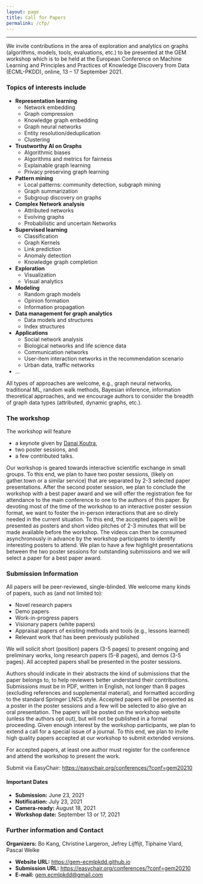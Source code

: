 ```yaml
---
layout: page
title: Call for Papers
permalink: /cfp/
---
```

---
We invite contributions in the area of exploration and analytics on graphs (algorithms, models, tools, evaluations, etc.) to be presented at the GEM workshop which is to be held at the European Conference on Machine Learning and Principles and Practices of Knowledge Discovery from Data (ECML-PKDD), online,  13 – 17 September 2021.


### Topics of interests include 

- **Representation learning**
  - Network embedding
  - Graph compression
  - Knowledge graph embedding
  - Graph neural networks
  - Entity resolution/deduplication
  - Clustering
- **Trustworthy AI on Graphs**
  - Algorithmic biases
  - Algorithms and metrics for fairness
  - Explainable graph learning
  - Privacy preserving graph learning
- **Pattern mining**
  - Local patterns: community detection, subgraph mining
  - Graph summarization
  - Subgroup discovery on graphs
- **Complex Network analysis**
  - Attributed networks
  - Evolving graphs
  - Probabilistic and uncertain Networks
- **Supervised learning**
  - Classification
  - Graph Kernels
  - Link prediction
  - Anomaly detection
  - Knowledge graph completion
- **Exploration**
  - Visualization
  - Visual analytics
- **Modeling**
  - Random graph models
  - Opinion formation
  - Information propagation
- **Data management for graph analytics**
  - Data models and structures
  - Index structures
- **Applications**
  - Social network analysis
  - Biological networks and life science data
  - Communication networks
  - User-item interaction networks in the recommendation scenario
  - Urban data, traffic networks
- ...

All types of approaches are welcome, e.g., graph neural networks, traditional ML, random walk methods, Bayesian inference, information theoretical approaches, and we encourage authors to consider the breadth of graph data types (attributed, dynamic graphs, etc.).


### The workshop 

The workshop will feature
- a keynote given by [Danai Koutra](http://web.eecs.umich.edu/~dkoutra/),
- two poster sessions, and
- a few contributed talks.

Our workshop is geared towards interactive scientific exchange in small groups. To this end, we plan to have two poster sessions, (likely on gather.town or a similar service) that are separated by 2-3 selected paper presentations. After the second poster session, we plan to conclude the workshop with a best paper award and we will offer the registration fee for attendance to the main conference to one to the authors of this paper. By devoting most of the time of the workshop to an interactive poster session format, we want to foster the in-person interactions that are so direly needed in the current situation. To this end, the accepted papers will be presented as posters and short video pitches of 2-3 minutes that will be made available before the workshop. The videos can then be consumed asynchronously in advance by the workshop participants to identify interesting posters to attend. We plan to have a few highlight presentations between the two poster sessions for outstanding submissions and we will select a paper for a best paper award.


### Submission Information 

All papers will be peer-reviewed, single-blinded. We welcome many kinds of papers, such as (and not limited to):
- Novel research papers
- Demo papers
- Work-in-progress papers
- Visionary papers (white papers)
- Appraisal papers of existing methods and tools (e.g., lessons learned)
- Relevant work that has been previously published

We will solicit short (position) papers (3-5 pages) to present ongoing and preliminary works, long research papers (5-8 pages), and demos (3-5 pages). All accepted papers shall be presented in the poster sessions.

Authors should indicate in their abstracts the kind of submissions that the paper belongs to, to help reviewers better understand their contributions. Submissions must be in PDF, written in English, not longer than 8 pages (excluding references and supplemental material), and formatted according to the standard Springer LNCS style.
Accepted papers will be presented as a poster in the poster sessions and a few will be selected to also give an oral presentation. The papers will be posted on the workshop website (unless the authors opt out), but will not be published in a formal proceeding. Given enough interest by the workshop participants, we plan to extend a call for a special issue of a journal. To this end, we plan to invite high quality papers accepted at our workshop to submit extended versions.

For accepted papers, at least one author must register for the conference and attend the workshop to present the work.

Submit via EasyChair: https://easychair.org/conferences/?conf=gem20210

#### Important Dates 
- **Submission:** June 23, 2021
- **Notification:** July 23, 2021
- **Camera-ready:** August 18, 2021
- **Workshop date:** September 13 or 17, 2021

### Further information and Contact
**Organizers:** Bo Kang, Christine Largeron, Jefrey Lijffijt, Tiphaine Viard, Pascal Welke

- **Website URL:** https://gem-ecmlpkdd.github.io 
- **Submission URL:** https://easychair.org/conferences/?conf=gem20210 
- **E-mail:** [gem.ecmlpkdd@gmail.com](gem.ecmlpkdd@gmail.com)

